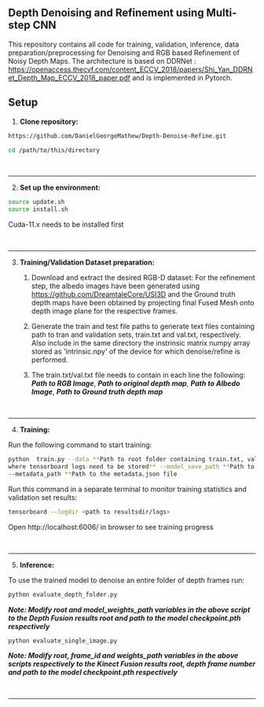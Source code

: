 ## Depth Denoising and Refinement using Multi-step CNN

This repository contains all code for training, validation, inference, data preparation/preprocessing for Denoising and RGB based Refinement of 
Noisy Depth Maps. The architecture is based on DDRNet : https://openaccess.thecvf.com/content_ECCV_2018/papers/Shi_Yan_DDRNet_Depth_Map_ECCV_2018_paper.pdf
and is implemented in Pytorch. 



## Setup

1. **Clone repository:**
```bash
https://github.com/DanielGeorgeMathew/Depth-Denoise-Refine.git

cd /path/to/this/directory
```

<br> 

----

2. **Set up the environment:** 

```bash
source update.sh
source install.sh
```

Cuda-11.x needs to be installed first

<br>

----

3. **Training/Validation Dataset preparation:** 

    1. Download and extract the desired RGB-D dataset: 
        For the refinement step, the albedo images have been generated using https://github.com/DreamtaleCore/USI3D and the Ground truth depth maps have been 
        obtained by projecting final Fused Mesh onto depth image plane for the respective frames. 
   
    2. Generate the train and test file paths to generate text files containing path to tran and validation sets, train.txt and val.txt, respectively.
        Also include in the same directory the instrinsic matrix numpy array stored as 'intrinsic.npy' of the device for which denoise/refine is performed. 
   3.  The train.txt/val.txt file needs to contain in each line the following:
        ***Path to RGB Image***, ***Path to original depth map***,    ***Path to Albedo Image***,   ***Path to Ground truth depth map***
   

<br>

----

4. **Training:**

Run the following command to start training:

```bash
python  train.py --data **Path to root folder containing train.txt, val.txt and intrinsic.npy** --batch_size 12 --run_path **Path to root folder
where tensorboard logs need to be stored** --model_save_path **Path to the root folder where model weights need to be stored** --num_epochs 100 --pateince 5 
--metadata_path **Path to the metadata.json file 
```

Run this command in a separate terminal to monitor training statistics and validation set results: 

```bash
tensorboard --logdir <path to resultsdir/logs> 
```
Open http://localhost:6006/ in browser to see training progress

<br>

----


5. **Inference:**


To use the trained model to denoise an entire folder of depth frames run:

```bash
python evaluate_depth_folder.py 
```

***Note: Modify root and model_weights_path variables in the above script to the Depth Fusion results root and path to the model checkpoint.pth 
respectively***

```bash
python evaluate_single_image.py 
```
***Note: Modify root, frame_id and weights_path variables in the above scripts respectively to the Kinect Fusion results root, depth frame number and path to the model checkpoint.pth 
respectively***


<br>

----